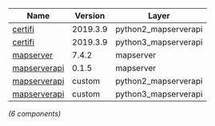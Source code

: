 | Name | Version | Layer |
| --- | --- | --- |
| [certifi](https://certifi.io/) | 2019.3.9 | python2_mapserverapi |
| [certifi](https://certifi.io/) | 2019.3.9 | python3_mapserverapi |
| [mapserver](http://mapserver.org) | 7.4.2 | mapserver |
| [mapserverapi](https://github.com/metwork-framework/mapserverapi) | 0.1.5 | mapserver |
| [mapserverapi](https://github.com/metwork-framework/mapserverapi_python) | custom | python2_mapserverapi |
| [mapserverapi](https://github.com/metwork-framework/mapserverapi_python) | custom | python3_mapserverapi |

*(6 components)*
